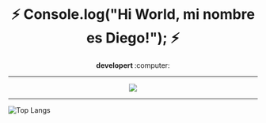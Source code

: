 ### <h1 align="center"><b> :zap: Console.log("Hi World, mi nombre es Diego!"); :zap: </b></h1>
<p align="center"><b> developert </b> :computer:</p>

<hr>
<p align="center"><img src="https://github-readme-stats.vercel.app/api?username=diegolu7&&show_icons=true&title_color=00fa9a&icon_color=00c87b&text_color=00fa9a&bg_color=191919&count_private=true"></p>
<hr>

<div style="with=100%;">

![Top Langs](https://github-readme-stats.vercel.app/api/top-langs/?username=diegolu7&layout=large)</div>

<!--
**diegolu7/diegolu7** is a ✨ _special_ ✨ repository because its `README.md` (this file) appears on your GitHub profile.

Here are some ideas to get you started:

- 🔭 I’m currently working on ...
- 🌱 I’m currently learning ...
- 👯 I’m looking to collaborate on ...
- 🤔 I’m looking for help with ...
- 💬 Ask me about ...
- 📫 How to reach me: ...
- 😄 Pronouns: ...
- ⚡ Fun fact: ...
-->    
